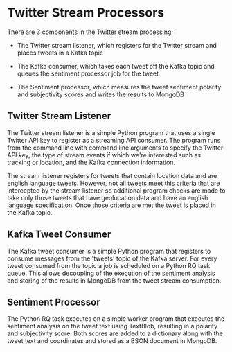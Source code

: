 # Twitter Stream Processors

There are 3 components in the Twitter stream processing:

- The Twitter stream listener, which registers for the Twitter stream and places tweets in a Kafka topic

- The Kafka consumer, which takes each tweet off the Kafka topic and queues the sentiment processor job for the tweet

- The Sentiment processor, which measures the tweet sentiment polarity and subjectivity scores and writes the results to MongoDB

## Twitter Stream Listener

The Twitter stream listener is a simple Python program that uses a single Twitter API key to register as a streaming API consumer. The program runs from the command line with command line arguments
to specify the Twitter API key, the type of stream events if which we're interested such as tracking or location, and the Kafka connection information.

The stream listener registers for tweets that contain location data and are english language tweets. However, not all tweets meet this criteria that are intercepted by the stream listener so additional
program checks are made to take only those tweets that have geolocation data and have an english language specification. Once those criteria are met the tweet is placed in the Kafka topic.

## Kafka Tweet Consumer

The Kafka tweet consumer is a simple Python program that registers to consume messages from the 'tweets' topic of the Kafka server. For every tweet consumed from the topic a job is scheduled on a Python RQ
task queue. This allows decoupling of the execution of the sentiment analysis and storing of the results in MongoDB from the tweet stream consumption.

## Sentiment Processor

The Python RQ task executes on a simple worker program that executes the sentiment analysis on the tweet text using TextBlob, resulting in a polarity and subjectivity score. Both scores are added to a dictionary
along with the tweet text and coordinates and stored as a BSON document in MongoDB.